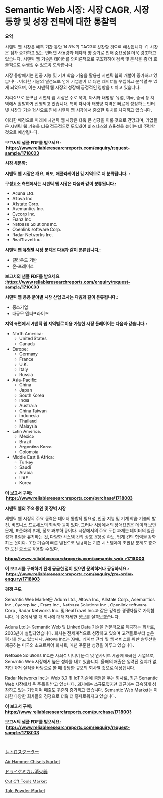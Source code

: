 <p><h1>Semantic Web 시장: 시장 CAGR, 시장 동향 및 성장 전략에 대한 통찰력</h1></p><p><strong>요약</strong></p>
<p><p>시맨틱 웹 시장은 예측 기간 동안 14.8%의 CAGR로 성장할 것으로 예상됩니다. 이 시장은 점차 증가하고 있는 인터넷 사용량과 데이터 양 증가로 인해 중요성을 더욱 강조하고 있습니다. 시맨틱 웹 기술은 데이터를 의미론적으로 구조화하여 검색 및 분석을 좀 더 효율적으로 수행할 수 있도록 도와줍니다.</p><p>시장 동향에서는 인공 지능 및 기계 학습 기술을 활용한 시맨틱 웹의 개발이 증가하고 있습니다. 이러한 기술의 발전으로 인해 기업들이 더 많은 데이터를 수집하고 분석할 수 있게 되었으며, 이는 시맨틱 웹 시장의 성장에 긍정적인 영향을 미치고 있습니다.</p><p>지리적으로 분포된 시맨틱 웹 시장은 주로 북미, 아시아 태평양, 유럽, 미국, 중국 등 지역에서 활발하게 진행되고 있습니다. 특히 아시아 태평양 지역은 빠르게 성장하는 인터넷 시장과 기술 혁신으로 인해 시맨틱 웹 시장에서 중요한 위치를 차지하고 있습니다.</p><p>이러한 배경으로 미래에 시맨틱 웹 시장은 더욱 큰 성장을 이룰 것으로 전망되며, 기업들은 시맨틱 웹 기술을 더욱 적극적으로 도입하여 비즈니스의 효율성을 높이는 데 주력할 것으로 예상됩니다.</p></p>
<p><strong>보고서의 샘플 PDF를 받으세요: &nbsp;<a href="https://www.reliableresearchreports.com/enquiry/request-sample/1718003">https://www.reliableresearchreports.com/enquiry/request-sample/1718003</a></strong></p>
<p><strong>시장 세분화:</strong></p>
<p><strong> 시맨틱 웹 시장은 개요, 배포, 애플리케이션 및 지역으로 더 분류됩니다. :</strong></p>
<p><strong>구성요소 측면에서는 시맨틱 웹 시장은 다음과 같이 분류됩니다.:</strong></p>
<p><ul><li>Aduna Ltd.</li><li>Altova Inc</li><li>Allstate Corp.</li><li>Asemantics Inc.</li><li>Cycorp Inc.</li><li>Franz Inc</li><li>Netbase Solutions Inc.</li><li>Openlink software Corp.</li><li>Radar Networks Inc.</li><li>RealTravel Inc.</li></ul></p>
<p><strong> 시맨틱 웹 유형별 시장 분석은 다음과 같이 분류됩니다.:</strong></p>
<p><ul><li>클라우드 기반</li><li>온-프레미스</li></ul></p>
<p><strong>보고서의 샘플 PDF를 받으세요 :<a href="https://www.reliableresearchreports.com/enquiry/request-sample/1718003">https://www.reliableresearchreports.com/enquiry/request-sample/1718003</a></strong></p>
<p><strong> 시맨틱 웹 응용 분야별 시장 산업 조사는 다음과 같이 분류됩니다.:</strong></p>
<p><ul><li>중소기업</li><li>대규모 엔터프라이즈</li></ul></p>
<p><strong>지역 측면에서 시맨틱 웹 지역별로 이용 가능한 시장 플레이어는 다음과 같습니다.:</strong></p>
<p><ul>
    <li>
        North America:
        <ul>
            <li>United States</li>
            <li>Canada</li>
        </ul>
    </li>
    <li>
        Europe:
        <ul>
            <li>Germany</li>
            <li>France</li>
            <li>U.K.</li>
            <li>Italy</li>
            <li>Russia</li>
        </ul>
    </li>
    <li>
        Asia-Pacific:
        <ul>
            <li>China</li>
            <li>Japan</li>
            <li>South Korea</li>
            <li>India</li>
            <li>Australia</li>
            <li>China Taiwan</li>
            <li>Indonesia</li>
            <li>Thailand</li>
            <li>Malaysia</li>
        </ul>
    </li>
    <li>
        Latin America:
        <ul>
            <li>Mexico</li>
            <li>Brazil</li>
            <li>Argentina Korea</li>
            <li>Colombia</li>
        </ul>
    </li>
    <li>
        Middle East & Africa:
        <ul>
            <li>Turkey</li>
            <li>Saudi</li>
            <li>Arabia</li>
            <li>UAE</li>
            <li>Korea</li>
        </ul>
    </li>
    </ul></p>
<p><strong>이 보고서 구매: &nbsp;<a href="https://www.reliableresearchreports.com/purchase/1718003">https://www.reliableresearchreports.com/purchase/1718003</a></strong></p>
<p><strong>시맨틱 웹의 주요 동인 및 장벽 시장</strong></p>
<p><p>세맨틱 웹 시장의 주요 동력은 데이터 통합의 필요성, 인공 지능 및 기계 학습 기술의 발전, 비즈니스 프로세스의 최적화 등이 있다. 그러나 시장에서의 장애요인은 데이터 보안 문제, 표준화의 부재, 정보 과부하 등이다. 시장에서의 주요 도전 과제는 데이터의 일관성과 품질을 유지하는 것, 다양한 시스템 간의 상호 운용성 확보, 업계 간의 협력을 강화하는 것이다. 또한 기술의 빠른 발전으로 발생하는 기존 시스템과의 호환성 문제도 중요한 도전 요소로 작용할 수 있다.</p></p>
<p><strong><a href="https://www.reliableresearchreports.com/semantic-web-r1718003">https://www.reliableresearchreports.com/semantic-web-r1718003</a></strong></p>
<p><strong>이 보고서를 구매하기 전에 궁금한 점이 있으면 문의하거나 공유하세요.: &nbsp;<a href="https://www.reliableresearchreports.com/enquiry/pre-order-enquiry/1718003">https://www.reliableresearchreports.com/enquiry/pre-order-enquiry/1718003</a></strong></p>
<p><strong>경쟁 구도</strong></p>
<p><p>Semantic Web Market은 Aduna Ltd., Altova Inc., Allstate Corp., Asemantics Inc., Cycorp Inc., Franz Inc., Netbase Solutions Inc., Openlink software Corp., Radar Networks Inc. 및 RealTravel Inc.과 같은 강력한 경쟁자들로 가득합니다. 이 중에서 몇 개 회사에 대해 자세한 정보를 살펴보겠습니다.</p><p>Aduna Ltd.는 Semantic Web 및 Linked Data 기술을 전문적으로 제공하는 회사로, 2003년에 설립되었습니다. 회사는 전세계적으로 성장하고 있으며 고객들로부터 높은 평가를 받고 있습니다. Altova Inc.는 XML, 데이터 관리 및 웹 서비스를 위한 솔루션을 제공하는 미국의 소프트웨어 회사로, 매년 꾸준한 성장을 이루고 있습니다.</p><p>Netbase Solutions Inc.는 사회적 미디어 분석 및 인사이트 제공에 특화된 기업으로, Semantic Web 시장에서 높은 성과를 내고 있습니다. 올해의 매출은 알려진 결과가 없지만 과거 실적을 바탕으로 볼 때 상당한 규모의 회사일 것으로 예상됩니다.</p><p>Radar Networks Inc.는 Web 3.0 및 IoT 기술에 중점을 두는 회사로, 최근 Semantic Web 시장에서 큰 주목을 받고 있습니다. 과거에는 소규모였지만 최근에는 급속하게 성장하고 있는 기업이며 매출도 꾸준히 증가하고 있습니다. Semantic Web Market는 이러한 다양한 회사들의 경쟁으로 더욱 더 흥미로워지고 있습니다.</p></p>
<p><strong>이 보고서 구매: &nbsp; <a href="https://www.reliableresearchreports.com/purchase/1718003">https://www.reliableresearchreports.com/purchase/1718003</a></strong></p>
<p><strong>보고서의 샘플 PDF를 받으세요: &nbsp;<a href="https://www.reliableresearchreports.com/enquiry/request-sample/1718003">https://www.reliableresearchreports.com/enquiry/request-sample/1718003</a></strong><strong></strong></p>
<p>&nbsp;</p>
<p><p><a href="https://github.com/mathieurico66/Market-Research-Report-List-1/blob/main/725267627637.md">レトロスクーター</a></p><p><a href="https://github.com/myacatherineblakecaczo9vcsw/Market-Research-Report-List-2/blob/main/air-hammer-chisels-market.md">Air Hammer Chisels Market</a></p><p><a href="https://github.com/ycmtqqhvk3273/Market-Research-Report-List-1/blob/main/450015727636.md">ドライケミカル消火器</a></p><p><a href="https://github.com/irfadac/Market-Research-Report-List-2/blob/main/cut-off-tools-market.md">Cut Off Tools Market</a></p><p><a href="https://issuu.com/reportprime-2/docs/talc-powder-market-size-2030.pptx">Talc Powder Market</a></p></p>